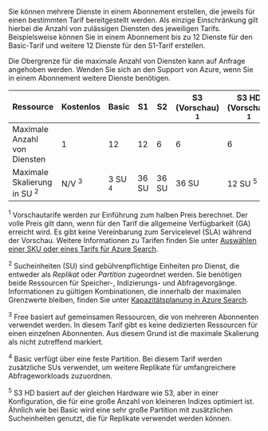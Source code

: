 Sie können mehrere Dienste in einem Abonnement erstellen, die jeweils für einen bestimmten Tarif bereitgestellt werden. Als einzige Einschränkung gilt hierbei die Anzahl von zulässigen Diensten des jeweiligen Tarifs. Beispielsweise können Sie in einem Abonnement bis zu 12 Dienste für den Basic-Tarif und weitere 12 Dienste für den S1-Tarif erstellen. 

Die Obergrenze für die maximale Anzahl von Diensten kann auf Anfrage angehoben werden. Wenden Sie sich an den Support von Azure, wenn Sie in einem Abonnement weitere Dienste benötigen.

| Ressource | Kostenlos | Basic | S1 | S2 | S3 <br/>(Vorschau) <sup>1</sup> | S3 HD <br/>(Vorschau) <sup>1</sup> |
| --- | --- | --- | --- | --- | --- | --- |
| Maximale Anzahl von Diensten |1 |12 |12 |6 |6 |6 |
| Maximale Skalierung in SU <sup>2</sup> |N/V <sup>3</sup> |3 SU <sup>4</sup> |36 SU |36 SU |36 SU |12 SU <sup>5</sup> |

<sup>1</sup> Vorschautarife werden zur Einführung zum halben Preis berechnet. Der volle Preis gilt dann, wenn für den Tarif die allgemeine Verfügbarkeit (GA) erreicht wird. Es gibt keine Vereinbarung zum Servicelevel (SLA) während der Vorschau. Weitere Informationen zu Tarifen finden Sie unter [Auswählen einer SKU oder eines Tarifs für Azure Search](../articles/search/search-sku-tier.md).

<sup>2</sup> Sucheinheiten (SU) sind gebührenpflichtige Einheiten pro Dienst, die entweder als *Replikat* oder *Partition* zugeordnet werden. Sie benötigen beide Ressourcen für Speicher-, Indizierungs- und Abfragevorgänge. Informationen zu gültigen Kombinationen, die innerhalb der maximalen Grenzwerte bleiben, finden Sie unter [Kapazitätsplanung in Azure Search](../articles/search/search-capacity-planning.md). 

<sup>3</sup> Free basiert auf gemeinsamen Ressourcen, die von mehreren Abonnenten verwendet werden. In diesem Tarif gibt es keine dedizierten Ressourcen für einen einzelnen Abonnenten. Aus diesem Grund ist die maximale Skalierung als nicht zutreffend markiert.

<sup>4</sup> Basic verfügt über eine feste Partition. Bei diesem Tarif werden zusätzliche SUs verwendet, um weitere Replikate für umfangreichere Abfrageworkloads zuzuordnen.

<sup>5</sup> S3 HD basiert auf der gleichen Hardware wie S3, aber in einer Konfiguration, die für eine große Anzahl von kleineren Indizes optimiert ist. Ähnlich wie bei Basic wird eine sehr große Partition mit zusätzlichen Sucheinheiten genutzt, die für Replikate verwendet werden können.

<!--HONumber=Oct16_HO2-->


